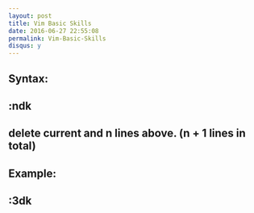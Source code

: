 ```yaml
---
layout: post
title: Vim Basic Skills
date: 2016-06-27 22:55:08
permalink: Vim-Basic-Skills
disqus: y
---
```


## Syntax:

## :ndk

## delete current and n lines above. (n + 1 lines in total)

## Example: 

## :3dk

